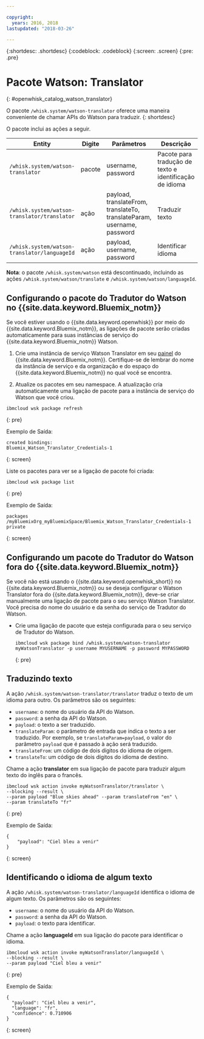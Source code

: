 ```yaml
---

copyright:
  years: 2016, 2018
lastupdated: "2018-03-26"

---
```


{:shortdesc: .shortdesc}
{:codeblock: .codeblock}
{:screen: .screen}
{:pre: .pre}

# Pacote Watson: Translator
{: #openwhisk_catalog_watson_translator}

O pacote `/whisk.system/watson-translator` oferece uma maneira conveniente de chamar APIs do Watson para traduzir.
{: shortdesc}

O pacote inclui as ações a seguir.

| Entity | Digite | Parâmetros | Descrição |
| --- | --- | --- | --- |
| `/whisk.system/watson-translator` | pacote | username, password | Pacote para tradução de texto e identificação de idioma  |
| `/whisk.system/watson-translator/translator` | ação | payload, translateFrom, translateTo, translateParam, username, password | Traduzir texto |
| `/whisk.system/watson-translator/languageId` | ação | payload, username, password | Identificar idioma |

**Nota**: o pacote `/whisk.system/watson` está descontinuado, incluindo as ações `/whisk.system/watson/translate` e `/whisk.system/watson/languageId`.

## Configurando o pacote do Tradutor do Watson no {{site.data.keyword.Bluemix_notm}}

Se você estiver usando o {{site.data.keyword.openwhisk}} por meio do {{site.data.keyword.Bluemix_notm}}, as ligações de pacote serão criadas automaticamente
para suas instâncias de serviço do {{site.data.keyword.Bluemix_notm}} Watson.

1. Crie uma instância de serviço Watson Translator em seu [painel](http://console.bluemix.net) do {{site.data.keyword.Bluemix_notm}}. Certifique-se de lembrar do nome da instância de serviço e da organização e do espaço do {{site.data.keyword.Bluemix_notm}} no qual você se encontra.

2. Atualize os pacotes em seu namespace. A atualização cria automaticamente uma ligação de pacote para a instância de serviço do Watson que você criou.
  ```
  ibmcloud wsk package refresh
  ```
  {: pre}

  Exemplo de Saída:
  ```
  created bindings:
  Bluemix_Watson_Translator_Credentials-1
  ```
  {: screen}

  Liste os pacotes para ver se a ligação de pacote foi criada:
  ```
  ibmcloud wsk package list
  ```
  {: pre}

  Exemplo de Saída:
  ```
  packages
  /myBluemixOrg_myBluemixSpace/Bluemix_Watson_Translator_Credentials-1 private
  ```
  {: screen}

## Configurando um pacote do Tradutor do Watson fora do {{site.data.keyword.Bluemix_notm}}

Se você não está usando o {{site.data.keyword.openwhisk_short}} no {{site.data.keyword.Bluemix_notm}} ou se deseja configurar o Watson Translator fora do {{site.data.keyword.Bluemix_notm}}, deve-se criar manualmente uma ligação de pacote para o seu serviço Watson Translator. Você precisa do nome do usuário e da senha do serviço de Tradutor do Watson.

- Crie uma ligação de pacote que esteja configurada para o seu serviço de Tradutor do Watson.
  ```
  ibmcloud wsk package bind /whisk.system/watson-translator myWatsonTranslator -p username MYUSERNAME -p password MYPASSWORD
  ```
  {: pre}

## Traduzindo texto

A ação `/whisk.system/watson-translator/translator` traduz o texto de um idioma para outro. Os parâmetros são os seguintes:

- `username`: o nome do usuário da API do Watson.
- `password`: a senha da API do Watson.
- `payload`: o texto a ser traduzido.
- `translateParam`: o parâmetro de entrada que indica o texto a ser traduzido. Por exemplo, se `translateParam=payload`, o valor do
parâmetro `payload` que é passado à ação será traduzido.
- `translateFrom`: um código de dois dígitos do idioma de origem.
- `translateTo`: um código de dois dígitos do idioma de destino.

Chame a ação **translator** em sua ligação de pacote para traduzir algum texto do inglês para o francês.
```
ibmcloud wsk action invoke myWatsonTranslator/translator \
--blocking --result \
--param payload "Blue skies ahead" --param translateFrom "en" \
--param translateTo "fr"
```
{: pre}

Exemplo de Saída:
```
{
    "payload": "Ciel bleu a venir"
}
```
{: screen}

## Identificando o idioma de algum texto

A ação `/whisk.system/watson-translator/languageId` identifica o idioma de algum texto. Os parâmetros são os seguintes:

- `username`: o nome do usuário da API do Watson.
- `password`: a senha da API do Watson.
- `payload`: o texto para identificar.

Chame a ação **languageId** em sua ligação do pacote para identificar o idioma.
```
ibmcloud wsk action invoke myWatsonTranslator/languageId \
--blocking --result \
--param payload "Ciel bleu a venir"
```
{: pre}

Exemplo de Saída:
```
{
  "payload": "Ciel bleu a venir",
  "language": "fr",
  "confidence": 0.710906
}
```
{: screen}
